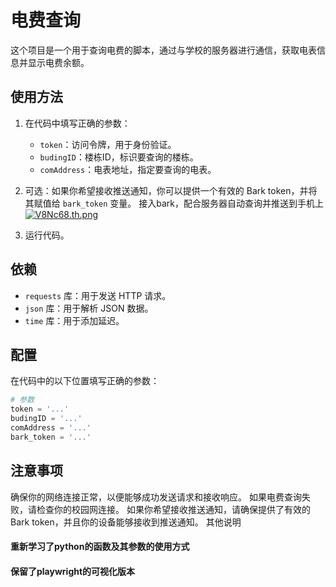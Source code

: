 # 电费查询

这个项目是一个用于查询电费的脚本，通过与学校的服务器进行通信，获取电表信息并显示电费余额。

## 使用方法

1. 在代码中填写正确的参数：
   - `token`：访问令牌，用于身份验证。
   - `budingID`：楼栋ID，标识要查询的楼栋。
   - `comAddress`：电表地址，指定要查询的电表。

2. 可选：如果你希望接收推送通知，你可以提供一个有效的 Bark token，并将其赋值给 `bark_token` 变量。
   接入bark，配合服务器自动查询并推送到手机上
[![V8Nc68.th.png](https://i.imgloc.com/2023/06/20/V8Nc68.th.png)](https://imgloc.com/i/V8Nc68)
3. 运行代码。

## 依赖

- `requests` 库：用于发送 HTTP 请求。
- `json` 库：用于解析 JSON 数据。
- `time` 库：用于添加延迟。

## 配置

在代码中的以下位置填写正确的参数：

```python
# 参数
token = '...'
budingID = '...'
comAddress = '...'
bark_token = '...'
```
## 注意事项
确保你的网络连接正常，以便能够成功发送请求和接收响应。
如果电费查询失败，请检查你的校园网连接。
如果你希望接收推送通知，请确保提供了有效的 Bark token，并且你的设备能够接收到推送通知。
其他说明
#### 重新学习了python的函数及其参数的使用方式
#### 保留了playwright的可视化版本

